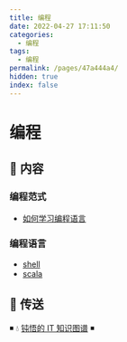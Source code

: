 ```yaml
---
title: 编程
date: 2022-04-27 17:11:50
categories:
  - 编程
tags:
  - 编程
permalink: /pages/47a444a4/
hidden: true
index: false
---
```


# 编程

## 📖 内容

### 编程范式

- [如何学习编程语言](编程范式/如何学习编程语言.md)

### 编程语言

- [shell](编程语言/Shell.md)
- [scala](编程语言/Scala.md)

## 🚪 传送

◾ 💧 [钝悟的 IT 知识图谱](https://dunwu.github.io/waterdrop/) ◾